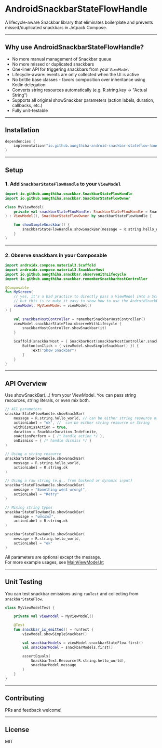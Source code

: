 # AndroidSnackbarStateFlowHandle

A lifecycle-aware Snackbar library that eliminates boilerplate and prevents missed/duplicated snackbars in Jetpack Compose.

---

## Why use AndroidSnackbarStateFlowHandle?

- No more manual management of Snackbar queue
- No more missed or duplicated snackbars
- One-liner API for triggering snackbars from your `ViewModel`
- Lifecycle-aware: events are only collected when the UI is active
- No brittle base classes - favors composition over inheritance using Kotlin delegation
- Converts string resources automatically (e.g. R.string.key → "Actual String")
- Supports all original showSnackbar parameters (action labels, duration, callbacks, etc.)
- Fully unit-testable

---

## Installation

```kotlin
dependencies {
    implementation("io.github.aungthiha-android-snackbar-stateflow-handle-1.0.0")
}
```

---

## Setup

### 1. Add `SnackbarStateFlowHandle` to your `ViewModel`
```kotlin
import io.github.aungthiha.snackbar.SnackbarStateFlowHandle
import io.github.aungthiha.snackbar.SnackbarStateFlowOwner

class MyViewModel(
    private val snackbarStateFlowHandle: SnackbarStateFlowHandle = SnackbarStateFlowHandle()
) : ViewModel(), SnackbarStateFlowOwner by snackbarStateFlowHandle {

    fun showSimpleSnackbar() {
        snackbarStateFlowHandle.showSnackBar(message = R.string.hello_world)
    }
}
```
---

### 2. Observe snackbars in your Composable
```kotlin
import androidx.compose.material3.Scaffold
import androidx.compose.material3.SnackbarHost
import io.github.aungthiha.snackbar.observeWithLifecycle
import io.github.aungthiha.snackbar.rememberSnackbarHostController

@Composable
fun MyScreen(
    // yes, it's a bad practice to directly pass a ViewModel into a Screen 
    // but this is to make it easy to show how to use the AndroidSnackbarStateFlowHandle
    viewModel: MyViewModel = viewModel()
) {
    
    val snackbarHostController = rememberSnackbarHostController()
    viewModel.snackbarStateFlow.observeWithLifecycle {
        snackbarHostController.showSnackbar(it)
    }

    Scaffold(snackbarHost = { SnackbarHost(snackbarHostController.snackbarHostState) }) {
        Button(onClick = { viewModel.showSimpleSnackbar() }) {
            Text("Show Snackbar")
        }
    }
}
```

---

## API Overview

Use showSnackBar(...) from your ViewModel. You can pass string resources, string literals, or even mix both.
```kotlin
// All parameters
snackbarStateFlowHandle.showSnackBar(
    message = R.string.hello_world, // can be either string resource or String
    actionLabel = "ok", //  can be either string resource or String
    withDismissAction = true,
    duration = SnackbarDuration.Indefinite,
    onActionPerform = { /* handle action */ },
    onDismiss = { /* handle dismiss */ }
)

// Using a string resource
snackbarStateFlowHandle.showSnackBar(
    message = R.string.hello_world,
    actionLabel = R.string.ok
)

// Using a raw string (e.g., from backend or dynamic input)
snackbarStateFlowHandle.showSnackBar(
    message = "Something went wrong!",
    actionLabel = "Retry"
)

// Mixing string types
snackbarStateFlowHandle.showSnackBar(
    message = "မင်္ဂလာပါ",
    actionLabel = R.string.ok
)

snackbarStateFlowHandle.showSnackBar(
    message = R.string.hello_world,
    actionLabel = "ok"
)
```
All parameters are optional except the message.   
For more example usages,
see [MainViewModel.kt](./app/src/main/java/io/github/aungthiha/snackbar/demo/MainViewModel.kt)

---

## Unit Testing

You can test snackbar emissions using `runTest` and collecting from `snackbarStateFlow`.

```kotlin
class MyViewModelTest {

    private val viewModel = MyViewModel()

    @Test
    fun snackbar_is_emitted() = runTest {
        viewModel.showSimpleSnackbar()

        val snackbarModels = viewModel.snackbarStateFlow.first()
        val snackbarModel = snackbarModels.first()

        assertEquals(
            SnackbarText.Resource(R.string.hello_world),
            snackbarModel.message
        )
    }
}
```
---

## Contributing
PRs and feedback welcome!

---

## License
MIT
